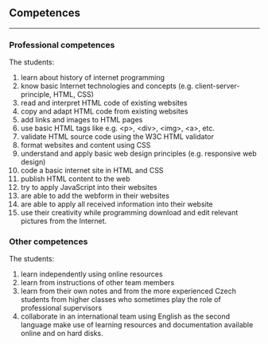 ## Competences

---

### Professional competences

The students:

1. learn about history of internet programming
2. know basic Internet technologies and concepts \(e.g. client-server-principle, HTML, CSS\)
3. read and interpret HTML code of existing websites
4. copy and adapt HTML code from existing websites
5. add links and images to HTML pages
6. use basic HTML tags like e.g. &lt;p&gt;, &lt;div&gt;, &lt;img&gt;, &lt;a&gt;, etc.
7. validate HTML source code using the W3C HTML validator
8. format websites and content using CSS
9. understand and apply basic web design principles \(e.g. responsive web design\)
10. code a basic internet site in HTML and CSS
11. publish HTML content to the web
12. try to apply JavaScript into their websites
13. are able to add the webform in their websites
14. are able to apply all received information into their website
15. use their creativity while programming download and edit relevant pictures from the Internet.

### Other competences

The students:

1. learn independently using online resources
2. learn from instructions of other team members
3. learn from their own notes and from the more experienced Czech students from higher classes who sometimes play the role of professional supervisors
4. collaborate in an international team using English as the second language make use of learning resources and documentation available online and on hard disks.



